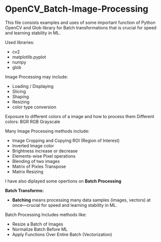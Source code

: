 # OpenCV_Batch-Image-Processing
This file consists examples and uses of some important function of Python OpenCV and Glob library for Batch transformations that is crucial for speed and learning stability in ML.

Used libraries: 
  - cv2
  - matplotlib.pyplot
  - numpy
  - glob

Image Processing may include:
  - Loading / Displaying
  - Slicing
  - Shaping
  - Resizing
  - color type conversion


Exposure to different colors of a image and how to process them
Different colors:
  BGR
  RGB
  Grayscale

Many Image Processing methods include:
- Image Cropping and Copying ROI (Region of Interest)
- Inverted Image color
- Brightness increase or decrease
- Elements-wise Pixel operations
- Blending of two images
- Matrix of Pixles Transpose
- Matrix Resizing

I have also diplayed some opertions on **Batch Processing**

**Batch Transforms:**
  - **Batching** means processing many data samples (images, vectors) at once—crucial for speed and learning stability in ML.

Batch Processing Includes methods like:
  - Resize a Batch of Images
  - Normalize Batch Before ML
  - Apply Functions Over Entire Batch (Vectorization)
